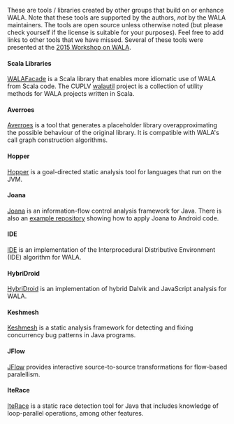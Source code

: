 These are tools / libraries created by other groups that build on or enhance WALA. Note that these tools are supported by the authors, *not* by the WALA maintainers. The tools are open source unless otherwise noted (but please check yourself if the license is suitable for your purposes).  Feel free to add links to other tools that we have missed.  Several of these tools were presented at the [2015 Workshop on WALA](http://researcher.watson.ibm.com/researcher/view_group.php?id=5750).

#### Scala Libraries
[WALAFacade](https://github.com/cos/WALAFacade) is a Scala library that enables more idiomatic use of WALA from Scala code.  The CUPLV [walautil](https://github.com/cuplv/walautil) project is a collection of utility methods for WALA projects written in Scala.

#### Averroes
[Averroes](http://github.com/karimhamdanali/averroes) is a tool that generates a placeholder library overapproximating the possible behaviour of the original library.  It is compatible with WALA's call graph construction algorithms.

#### Hopper
[Hopper](https://github.com/cuplv/hopper) is a goal-directed static analysis tool for languages that run on the JVM.

#### Joana
[Joana](https://github.com/jgf/joana) is an information-flow control analysis framework for Java.  There is also an [example repository](https://github.com/mohrm/android-analyzer) showing how to apply Joana to Android code.

#### IDE
[IDE](https://github.com/amaurremi/IDE) is an implementation of the Interprocedural Distributive Environment (IDE) algorithm for WALA.

#### HybriDroid
[HybriDroid](https://github.com/SunghoLee/WALA/tree/master/HybriDroid) is an implementation of hybrid Dalvik and JavaScript analysis for WALA.

#### Keshmesh
[Keshmesh](http://keshmesh.cs.illinois.edu/) is a static analysis framework for detecting and fixing concurrency bug patterns in Java programs.

#### JFlow
[JFlow](https://github.com/vazexqi/JFlow) provides interactive source-to-source transformations for flow-based paralellism.

#### IteRace
[IteRace](https://github.com/cos/iterace) is a static race detection tool for Java that includes knowledge of loop-parallel operations, among other features. 